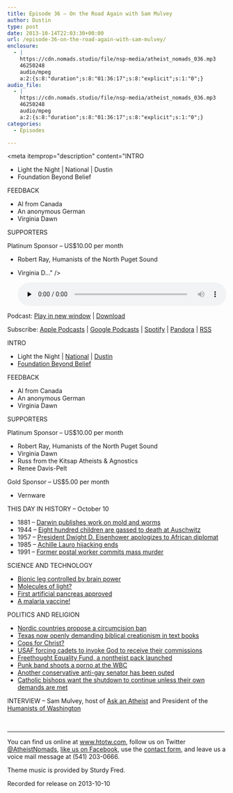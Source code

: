 ```yaml
---
title: Episode 36 – On the Road Again with Sam Mulvey
author: Dustin
type: post
date: 2013-10-14T22:03:30+00:00
url: /episode-36-on-the-road-again-with-sam-mulvey/
enclosure:
  - |
    https://cdn.nomads.studio/file/nsp-media/atheist_nomads_036.mp3
    46250248
    audio/mpeg
    a:2:{s:8:"duration";s:8:"01:36:17";s:8:"explicit";s:1:"0";}
audio_file:
  - |
    https://cdn.nomads.studio/file/nsp-media/atheist_nomads_036.mp3
    46250248
    audio/mpeg
    a:2:{s:8:"duration";s:8:"01:36:17";s:8:"explicit";s:1:"0";}
categories:
  - Episodes

---
```

<div itemscope itemtype="http://schema.org/AudioObject">
  <meta itemprop="name" content="Episode 36 – On the Road Again with Sam Mulvey" />
  
  <meta itemprop="uploadDate" content="2013-10-14T16:03:30-06:00" />
  
  <meta itemprop="encodingFormat" content="audio/mpeg" />
  
  <meta itemprop="duration" content="PT1H36M17S" />
  
  <meta itemprop="description" content="INTRO

* Light the Night | National | Dustin
* Foundation Beyond Belief

FEEDBACK

* Al from Canada
* An anonymous German
* Virginia Dawn

SUPPORTERS

Platinum Sponsor – US$10.00 per month
* Robert Ray, Humanists of the North Puget Sound
* Virginia D..." />
  
  <meta itemprop="contentUrl" content="https://dts.podtrac.com/redirect.mp3/cdn.nomads.studio/file/nsp-media/atheist_nomads_036.mp3" />
  
  <meta itemprop="contentSize" content="44.1" />
  </p> 
  
  <div class="powerpress_player" id="powerpress_player_8291">
    <audio class="wp-audio-shortcode" id="audio-5202-35" preload="none" style="width: 100%;" controls="controls"><source type="audio/mpeg" src="https://dts.podtrac.com/redirect.mp3/cdn.nomads.studio/file/nsp-media/atheist_nomads_036.mp3?_=35" /><a href="https://dts.podtrac.com/redirect.mp3/cdn.nomads.studio/file/nsp-media/atheist_nomads_036.mp3">https://dts.podtrac.com/redirect.mp3/cdn.nomads.studio/file/nsp-media/atheist_nomads_036.mp3</a></audio>
  </div>
</div>

<p class="powerpress_links powerpress_links_mp3">
  Podcast: <a href="https://dts.podtrac.com/redirect.mp3/cdn.nomads.studio/file/nsp-media/atheist_nomads_036.mp3" class="powerpress_link_pinw" target="_blank" title="Play in new window" onclick="return powerpress_pinw('https://htotw.com/?powerpress_pinw=5202-podcast');" rel="nofollow">Play in new window</a> | <a href="https://dts.podtrac.com/redirect.mp3/cdn.nomads.studio/file/nsp-media/atheist_nomads_036.mp3" class="powerpress_link_d" title="Download" rel="nofollow" download="atheist_nomads_036.mp3">Download</a>
</p>

<p class="powerpress_links powerpress_subscribe_links">
  Subscribe: <a href="https://podcasts.apple.com/us/podcast/humanists-take-on-the-world/id530050098?mt=2&ls=1" class="powerpress_link_subscribe powerpress_link_subscribe_itunes" target="_blank" title="Subscribe on Apple Podcasts" rel="nofollow">Apple Podcasts</a> | <a href="https://www.google.com/podcasts?feed=aHR0cDovL2F0aGVpc3Rub21hZHMubGlic3luLmNvbS9yc3M%3D" class="powerpress_link_subscribe powerpress_link_subscribe_googleplay" target="_blank" title="Subscribe on Google Podcasts" rel="nofollow">Google Podcasts</a> | <a href="https://open.spotify.com/show/3LzK2xZGike6Tc1GEMtMbr?si=LieN9SNuTpq96smuaUsH8A" class="powerpress_link_subscribe powerpress_link_subscribe_spotify" target="_blank" title="Subscribe on Spotify" rel="nofollow">Spotify</a> | <a href="https://www.pandora.com/podcast/atheist-nomads/PC:10122?corr=62071012&part=ug" class="powerpress_link_subscribe powerpress_link_subscribe_pandora" target="_blank" title="Subscribe on Pandora" rel="nofollow">Pandora</a> | <a href="https://htotw.com/feed/podcast/" class="powerpress_link_subscribe powerpress_link_subscribe_rss" target="_blank" title="Subscribe via RSS" rel="nofollow">RSS</a>
</p>

INTRO

* Light the Night | <a href="http://pages.lightthenight.org/2013/FBB" target="_blank" rel="noopener">National</a> | <a href="http://pages.lightthenight.org/oswim/Boise13/TreasureValleyCoalitionofReasonFBB" target="_blank" rel="noopener">Dustin</a>  
* <a href="http://foundationbeyondbelief.org/" target="_blank" rel="noopener">Foundation Beyond Belief</a>

FEEDBACK

* Al from Canada  
* An anonymous German  
* Virginia Dawn

SUPPORTERS

Platinum Sponsor – US$10.00 per month  
* Robert Ray, Humanists of the North Puget Sound  
* Virginia Dawn  
* Russ from the Kitsap Atheists & Agnostics  
* Renee Davis-Pelt

Gold Sponsor – US$5.00 per month  
* Vernware

THIS DAY IN HISTORY &#8211; October 10

* 1881 &#8211; <a href="http://www.history.com/this-day-in-history/darwin-publishes-work-on-mold-and-worms" target="_blank" rel="noopener">Darwin publishes work on mold and worms</a>  
* 1944 &#8211; <a href="http://www.history.com/this-day-in-history/eight-hundred-children-are-gassed-to-death-at-auschwitz" target="_blank" rel="noopener">Eight hundred children are gassed to death at Auschwitz</a>  
* 1957 &#8211; <a href="http://www.history.com/this-day-in-history/president-dwight-d-eisenhower-apologizes-to-african-diplomat" target="_blank" rel="noopener">President Dwight D. Eisenhower apologizes to African diplomat</a>  
* 1985 &#8211; <a href="http://www.history.com/this-day-in-history/achille-lauro-hijacking-ends" target="_blank" rel="noopener">Achille Lauro hijacking ends</a>  
* 1991 &#8211; <a href="http://www.history.com/this-day-in-history/a-former-postal-worker-commits-mass-murder" target="_blank" rel="noopener">Former postal worker commits mass murder</a>

SCIENCE AND TECHNOLOGY

* <a href="http://www.latimes.com/science/la-sci-robotic-leg-20130926,0,7310017.story" target="_blank" rel="noopener">Bionic leg controlled by brain power</a>  
* <a href="http://www.pentagonpost.com/photons-are-no-more-massless-particles-study/83412208" target="_blank" rel="noopener">Molecules of light?</a>  
* <a href="http://www.popsci.com/article/science/fda-has-approved-first-artificial-pancreas" target="_blank" rel="noopener">First artificial pancreas approved</a>  
* <a href="http://www.newscientist.com/article/dn24363-worlds-first-malaria-vaccine-on-course-for-2015.html" target="_blank" rel="noopener">A malaria vaccine! </a>

POLITICS AND RELIGION

* <a href="http://freethinker.co.uk/2013/10/02/nordic-countries-push-for-circumcision-ban-stand-by-for-howls-of-anti-semitism-and-islamophobia/" target="_blank" rel="noopener">Nordic countries propose a circumcision ban</a>  
* <a href="http://www.rightwingwatch.org/content/texas-conservatives-demand-science-textbooks-incorporate-creation-science-based-biblical-pri" target="_blank" rel="noopener">Texas now openly demanding biblical creationism in text books</a>  
* <a href="https://www.au.org/blogs/wall-of-separation/cops-for-christ-new-ala-program-seeks-to-fight-crime-with-police-backed" target="_blank" rel="noopener">Cops for Christ?</a>  
* <a href="http://www.patheos.com/blogs/rockbeyondbelief/2013/10/03/air-force-forcing-cadet-prayer-or-withholding-officer-commission/" target="_blank" rel="noopener">USAF forcing cadets to invoke God to receive their commissions</a>  
* <a href="http://americanhumanist.org/news/details/2013-09-atheist-pac-launches-to-promote-equality-for-nonbeli" target="_blank" rel="noopener">Freethought Equality Fund, a nontheist pack launched</a>  
* <a href="http://gawker.com/punk-band-shoots-porn-film-on-front-lawn-of-westboro-ba-1440680143" target="_blank" rel="noopener">Punk band shoots a porno at the WBC</a>  
* <a href="http://thenewcivilrightsmovement.com/conservative-anti-gay-gop-us-senator-gets-outed/politics/2013/09/29/75950" target="_blank" rel="noopener">Another conservative anti-gay senator has been outed</a>  
* <a href="http://thinkprogress.org/justice/2013/10/07/2743471/catholic-bishops-to-house-shut-down-the-government-unless-we-get-our-way-on-birth-control/" target="_blank" rel="noopener">Catholic bishops want the shutdown to continue unless their own demands are met</a>

INTERVIEW &#8211; Sam Mulvey, host of <a href="http://askanatheist.tv/" target="_blank" rel="noopener">Ask an Atheist</a> and President of the <a href="http://humanistsofwashington.org/" target="_blank" rel="noopener">Humanists of Washington</a>

&nbsp;

<hr width="500" />

You can find us online at <a href="https://www.htotw.com/" target="_blank" rel="noopener">www.htotw.com</a>, follow us on Twitter <a href="https://twitter.com/AtheistNomads" target="_blank" rel="noopener">@AtheistNomads</a>, <a href="https://htotw.com/facebook" target="_blank" rel="noopener">like us on Facebook</a>, use the [contact form](https://htotw.com/contact), and leave us a voice mail message at (541) 203-0666.

Theme music is provided by Sturdy Fred.

Recorded for release on 2013-10-10